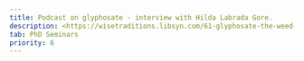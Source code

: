 ```yaml
---
title: Podcast on glyphosate - interview with Hilda Labrada Gore.
description: <https://wisetraditions.libsyn.com/61-glyphosate-the-weed-killer-that-hurts-people-too>
tab: PhD Seminars
priority: 6
---
```

